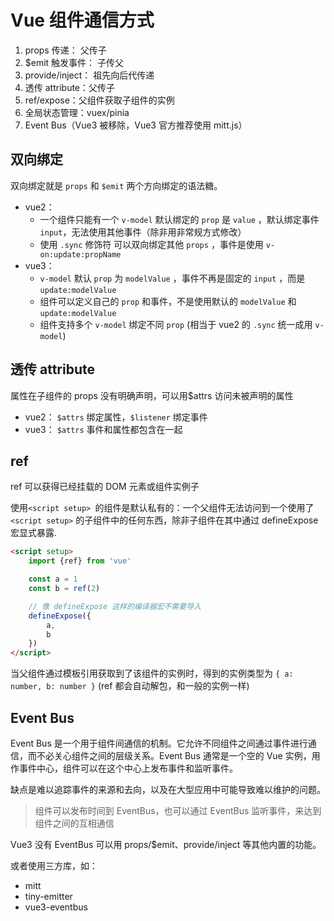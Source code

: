 # Vue 组件通信方式

1.  props 传递： 父传子
2.  $emit 触发事件： 子传父
3.  provide/inject： 祖先向后代传递
4.  透传 attribute：父传子
5.  ref/expose：父组件获取子组件的实例
6.  全局状态管理：vuex/pinia
7.  Event Bus（Vue3 被移除，Vue3 官方推荐使用 mitt.js）

## 双向绑定

双向绑定就是 `props` 和 `$emit` 两个方向绑定的语法糖。

-   vue2：
    -   一个组件只能有一个 `v-model` 默认绑定的 `prop` 是 `value` ，默认绑定事件 `input`，无法使用其他事件（除非用非常规方式修改）
    -   使用 `.sync` 修饰符 可以双向绑定其他 `props` ，事件是使用 `v-on:update:propName`
-   vue3：
    -   `v-model` 默认 `prop` 为 `modelValue` ，事件不再是固定的 `input` ，而是 `update:modelValue`
    -   组件可以定义自己的 `prop` 和事件，不是使用默认的 `modelValue` 和 `update:modelValue`
    -   组件支持多个 `v-model` 绑定不同 `prop` (相当于 vue2 的 `.sync` 统一成用 `v-model`)

## 透传 attribute

属性在子组件的 props 没有明确声明，可以用$attrs 访问未被声明的属性

-   vue2： `$attrs` 绑定属性，`$listener` 绑定事件
-   vue3： `$attrs` 事件和属性都包含在一起

## ref

ref 可以获得已经挂载的 DOM 元素或组件实例子

使用`<script setup> `的组件是默认私有的：一个父组件无法访问到一个使用了 `<script setup>` 的子组件中的任何东西，除非子组件在其中通过 defineExpose 宏显式暴露.

```html
<script setup>
    import {ref} from 'vue'

    const a = 1
    const b = ref(2)

    // 像 defineExpose 这样的编译器宏不需要导入
    defineExpose({
        a,
        b
    })
</script>
```

当父组件通过模板引用获取到了该组件的实例时，得到的实例类型为 `{ a: number, b: number }` (ref 都会自动解包，和一般的实例一样)

## Event Bus

Event Bus 是一个用于组件间通信的机制。它允许不同组件之间通过事件进行通信，而不必关心组件之间的层级关系。Event Bus 通常是一个空的 Vue 实例，用作事件中心，组件可以在这个中心上发布事件和监听事件。

缺点是难以追踪事件的来源和去向，以及在大型应用中可能导致难以维护的问题。

> 组件可以发布时间到 EventBus，也可以通过 EventBus 监听事件，来达到组件之间的互相通信

Vue3 没有 EventBus 可以用 props/$emit、provide/inject 等其他内置的功能。

或者使用三方库，如：

-   mitt
-   tiny-emitter
-   vue3-eventbus
